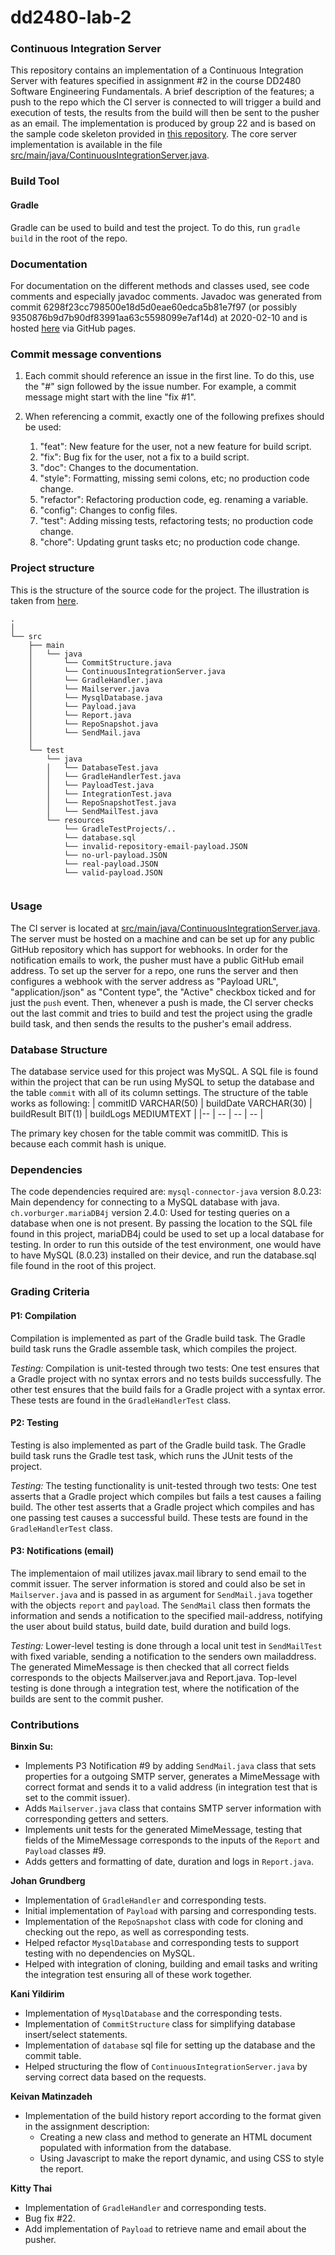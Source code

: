 # dd2480-lab-2
### Continuous Integration Server
This repository contains an implementation of a Continuous Integration Server with features specified in assignment
\#2 in the course DD2480 Software Engineering Fundamentals. A brief description of the features; a push to the repo which
the CI server is connected to will trigger a build and execution of tests, the results from the build will then be sent
to the pusher as an email. The implementation is produced by group 22 and is based on the sample code skeleton provided in
[this repository](https://github.com/KTH-DD2480/smallest-java-ci). The core server implementation is available in the
file [src/main/java/ContinuousIntegrationServer.java](src/main/java/ContinuousIntegrationServer.java).

### Build Tool

#### Gradle
Gradle can be used to build and test the project. To do this, run `gradle build` in the root of the repo.

### Documentation
For documentation on the different methods and classes used, see code comments and especially javadoc comments. Javadoc was generated from commit 6298f23cc798500e18d5d0eae60edca5b81e7f97 (or possibly 9350876b9d7b90df83991aa63c5598099e7af14d) at 2020-02-10 and is hosted [here](https://dd2480-2021-group-22.github.io/dd2480-lab-2/) via GitHub pages.

### Commit message conventions
1. Each commit should reference an issue in the first line. To do this, use the "#" sign followed by the issue number. For example, a commit message might start with the line "fix #1".

2. When referencing a commit, exactly one of the following prefixes should be used:
    1. "feat": New feature for the user, not a new feature for build script.
    1. "fix": Bug fix for the user, not a fix to a build script.
    1. "doc": Changes to the documentation.
    1. "style": Formatting, missing semi colons, etc; no production code change.
    1. "refactor": Refactoring production code, eg. renaming a variable.
    1. "config": Changes to config files.
    1. "test": Adding missing tests, refactoring tests; no production code change.
    1. "chore": Updating grunt tasks etc; no production code change.


 ### Project structure
 This is the structure of the source code for the project. The illustration is taken from [here](https://stackoverflow.com/questions/41638654/java-project-folder-structure-in-intellij-idea).
 ```
 .
 │  
 └── src
     ├── main
     │   └── java
     │       └── CommitStructure.java
     │       └── ContinuousIntegrationServer.java
     │       └── GradleHandler.java  
     │       └── Mailserver.java
     │       └── MysqlDatabase.java
     │       └── Payload.java
     │       └── Report.java
     │       └── RepoSnapshot.java
     │       └── SendMail.java
     │   
     └── test
         └── java
         │   └── DatabaseTest.java
         │   └── GradleHandlerTest.java
         │   └── PayloadTest.java
         │   └── IntegrationTest.java
         │   └── RepoSnapshotTest.java
         │   └── SendMailTest.java
         └── resources
             └── GradleTestProjects/..
             └── database.sql
             └── invalid-repository-email-payload.JSON
             └── no-url-payload.JSON
             └── real-payload.JSON
             └── valid-payload.JSON


 ```

### Usage
The CI server is located at [src/main/java/ContinuousIntegrationServer.java](src/main/java/ContinuousIntegrationServer.java).
The server must be hosted on a machine and can be set up for any public GitHub repository which has support for webhooks. In order
for the notification emails to work, the pusher must have a public GitHub email address. To set up the server for a repo, one runs
the server and then configures a webhook with the server address as "Payload URL", "application/json" as "Content type", the "Active"
checkbox ticked and for just the `push` event. Then, whenever a push is made, the CI server checks out the last commit and tries to
build and test the project using the gradle build task, and then sends the results to the pusher's email address.

### Database Structure
The database service used for this project was MySQL. A SQL file is found within the project that can be run using MySQL to setup the database
and the table `commit` with all of its column settings. The structure of the table works as following: 
| commitID VARCHAR(50) | buildDate VARCHAR(30) | buildResult BIT(1) | buildLogs MEDIUMTEXT |
|-- | -- |  -- |   -- | 

The primary key chosen for the table commit was commitID. This is because each commit hash is unique. 


### Dependencies
The code dependencies required are:
`mysql-connector-java` version 8.0.23: Main dependency for connecting to a MySQL database with java. 
`ch.vorburger.mariaDB4j` version 2.4.0: Used for testing queries on a database when one is not present. By passing the location to the SQL file found in this project,
mariaDB4j could be used to set up a local database for testing. 
In order to run this outside of the test environment, one would have to have MySQL (8.0.23) installed on their device, and run the database.sql file found in the root of this project.

### Grading Criteria

#### P1: Compilation
Compilation is implemented as part of the Gradle build task. The Gradle build task runs the Gradle assemble task, which compiles the project.

*Testing:* Compilation is unit-tested through two tests: One test ensures that a Gradle project with no syntax errors and no tests builds successfully. The other test ensures that the build fails for a Gradle project with a syntax error. These tests are found in the `GradleHandlerTest` class.

#### P2: Testing
Testing is also implemented as part of the Gradle build task. The Gradle build task runs the Gradle test task, which runs the JUnit tests of the project.

*Testing:* The testing functionality is unit-tested through two tests: One test asserts that a Gradle project which compiles but fails a test causes a failing build. The other test asserts that a Gradle project which compiles and has one passing test causes a successful build. These tests are found in the `GradleHandlerTest` class.

#### P3: Notifications (email)
The implementaion of mail utilizes javax.mail library to send email to the commit issuer.
The server information is stored and could also be set in `Mailserver.java` and is passed in as argument for `SendMail.java`
together with the objects `report` and `payload`. The `SendMail` class then formats the information and sends a notification to
the specified mail-address, notifying the user about build status, build date, build duration and build logs.

*Testing:* Lower-level testing is done through a local unit test in `SendMailTest` with fixed variable, sending a notification
to the senders own mailaddress. The generated MimeMessage is then checked that all correct fields corresponds to the objects Mailserver.java and Report.java.
Top-level testing is done through a integration test, where the notification of the builds are sent to the commit pusher.

### Contributions

 **Binxin Su:**
 - Implements P3 Notification #9 by adding `SendMail.java` class that sets properties for a outgoing SMTP server,
 generates a MimeMessage with correct format and sends it to a valid address (in integration test that is set to the commit issuer).
 - Adds `Mailserver.java` class that contains SMTP server information with corresponding getters and setters.
 - Implements unit tests for the generated MimeMessage, testing that fields of the MimeMessage corresponds to the inputs of the `Report` and
  `Payload` classes #9.
  - Adds getters and formatting of date, duration and logs in `Report.java`.

**Johan Grundberg**
- Implementation of `GradleHandler` and corresponding tests.
- Initial implementation of `Payload` with parsing and corresponding tests.
- Implementation of the `RepoSnapshot` class with code for cloning and checking out the repo, as well as corresponding tests.
- Helped refactor `MysqlDatabase` and corresponding tests to support testing with no dependencies on MySQL.
- Helped with integration of cloning, building and email tasks and writing the integration test ensuring all of these work together.

**Kani Yildirim**
- Implementation of `MysqlDatabase` and the corresponding tests.
- Implementation of `CommitStructure` class for simplifying database insert/select statements.
- Implementation of `database` sql file for setting up the database and the commit table.
- Helped structuring the flow of `ContinuousIntegrationServer.java` by serving correct data based on the requests.

**Keivan Matinzadeh**
- Implementation of the build history report according to the format given in the assignment description:
  - Creating a new class and method to generate an HTML document populated with information from the database.
  - Using Javascript to make the report dynamic, and using CSS to style the report.

**Kitty Thai**
- Implementation of `GradleHandler` and corresponding tests.
- Bug fix #22.
- Add implementation of `Payload` to retrieve name and email about the pusher.
